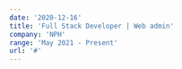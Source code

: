 ```yaml
---
date: '2020-12-16'
title: 'Full Stack Developer | Web admin'
company: 'NPH'
range: 'May 2021 - Present'
url: '#'
---
```


